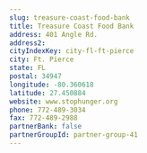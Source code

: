 ```yaml
---
slug: treasure-coast-food-bank
title: Treasure Coast Food Bank
address: 401 Angle Rd.
address2: 
cityIndexKey: city-fl-ft-pierce
city: Ft. Pierce
state: FL
postal: 34947
longitude: -80.360618
latitude: 27.450884
website: www.stophunger.org
phone: 772-489-3034
fax: 772-489-2988
partnerBank: false
partnerGroupId: partner-group-41
---
```

